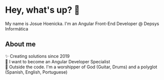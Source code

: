 <h1 align="left">Hey, what's up? 👋</h1>


<p align="left">My name is Josue Hoenicka. I'm an Angular Front-End Developer @ Depsys Informática</p>

<h2 align="left">About me</h2>


<p align="left">✨ Creating solutions since 2019<br>🎯 I want to become an Angular Developer Specialist<br>🎲 Outside the code. I'm a worshipper of God (Guitar, Drums) and a polyglot (Spanish, English, Portuguese)</p>
